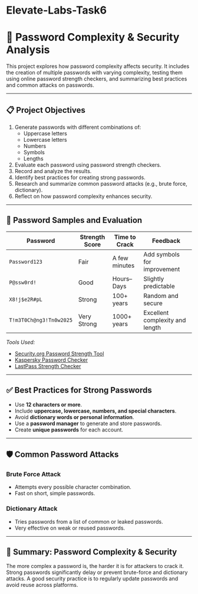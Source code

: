 # Elevate-Labs-Task6

# 🔐 Password Complexity & Security Analysis

This project explores how password complexity affects security. It includes the creation of multiple passwords with varying complexity, testing them using online password strength checkers, and summarizing best practices and common attacks on passwords.

---

## 📋 Project Objectives

1. Generate passwords with different combinations of:
   - Uppercase letters
   - Lowercase letters
   - Numbers
   - Symbols
   - Lengths
2. Evaluate each password using password strength checkers.
3. Record and analyze the results.
4. Identify best practices for creating strong passwords.
5. Research and summarize common password attacks (e.g., brute force, dictionary).
6. Reflect on how password complexity enhances security.

---

## 🔑 Password Samples and Evaluation

| Password              | Strength Score | Time to Crack     | Feedback                      |
|-----------------------|----------------|-------------------|-------------------------------|
| `Password123`         | Fair           | A few minutes     | Add symbols for improvement   |
| `P@ssw0rd!`           | Good           | Hours–Days        | Slightly predictable          |
| `X8!j$e2R#pL`         | Strong         | 100+ years        | Random and secure             |
| `T!m3T0Ch@ng3!Tn0w2025` | Very Strong   | 1000+ years       | Excellent complexity and length |

*Tools Used:*
- [Security.org Password Strength Tool](https://www.security.org/how-secure-is-my-password/)
- [Kaspersky Password Checker](https://password.kaspersky.com/)
- [LastPass Strength Checker](https://www.lastpass.com/password-strength)

---

## ✅ Best Practices for Strong Passwords

- Use **12 characters or more**.
- Include **uppercase, lowercase, numbers, and special characters**.
- Avoid **dictionary words or personal information**.
- Use a **password manager** to generate and store passwords.
- Create **unique passwords** for each account.

---

## 🛡️ Common Password Attacks

### Brute Force Attack
- Attempts every possible character combination.
- Fast on short, simple passwords.

### Dictionary Attack
- Tries passwords from a list of common or leaked passwords.
- Very effective on weak or reused passwords.

---

## 🧠 Summary: Password Complexity & Security

The more complex a password is, the harder it is for attackers to crack it. Strong passwords significantly delay or prevent brute-force and dictionary attacks. A good security practice is to regularly update passwords and avoid reuse across platforms.



